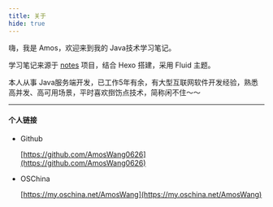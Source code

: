 ```yaml
---
title: 关于
hide: true
---
```


嗨，我是 Amos，欢迎来到我的 Java技术学习笔记。

学习笔记来源于 [notes](https://github.com/AmosWang0626/notes) 项目，结合 Hexo 搭建，采用 Fluid 主题。

本人从事 Java服务端开发，已工作5年有余，有大型互联网软件开发经验，熟悉高并发、高可用场景，平时喜欢捯饬点技术，简称闲不住～～

---

#### 个人链接

- Github

  [https://github.com/AmosWang0626](https://github.com/AmosWang0626)


- OSChina

  [https://my.oschina.net/AmosWang](https://my.oschina.net/AmosWang)
